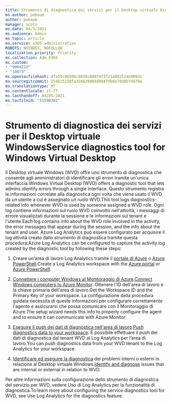```yaml
---
title: Strumento di diagnostica dei servizi per il Desktop virtuale Windows
ms.author: pebaum
author: pebaum
manager: scotv
ms.date: 04/5/2021
ms.audience: Admin
ms.topic: article
ms.service: o365-administration
ROBOTS: NOINDEX, NOFOLLOW
localization_priority: Priority
ms.collection: Adm_O365
ms.custom:
- "9004219"
- "10873"
ms.openlocfilehash: dfa59c86508c8658c880f4f3f21a002524e909d1
ms.sourcegitcommit: 254b25150fa326628084d08479b0e7dd8b7d479a
ms.translationtype: HT
ms.contentlocale: it-IT
ms.lasthandoff: 04/05/2021
ms.locfileid: "51590301"
---
```

# <a name="service-diagnostics-tool-for-windows-virtual-desktop"></a><span data-ttu-id="f4cdf-102">Strumento di diagnostica dei servizi per il Desktop virtuale Windows</span><span class="sxs-lookup"><span data-stu-id="f4cdf-102">Service diagnostics tool for Windows Virtual Desktop</span></span>

<span data-ttu-id="f4cdf-103">Il Desktop virtuale Windows (WVD) offre uno strumento di diagnostica che consente agli amministratori di identificare gli errori tramite un'unica interfaccia.</span><span class="sxs-lookup"><span data-stu-id="f4cdf-103">Windows Virtual Desktop (WVD) offers a diagnostic tool that lets admins identify errors through a single interface.</span></span> <span data-ttu-id="f4cdf-104">Questo strumento registra le informazioni correlate alla diagnostica ogni volta che viene usato il WVD da un utente a cui è assegnato un ruolo WVD.</span><span class="sxs-lookup"><span data-stu-id="f4cdf-104">This tool logs diagnostics-related info whenever WVD is used by someone assigned a WVD role.</span></span> <span data-ttu-id="f4cdf-105">Ogni log contiene informazioni sul ruolo WVD coinvolto nell'attività, i messaggi di errore visualizzati durante la sessione e le informazioni sul tenant e l'utente.</span><span class="sxs-lookup"><span data-stu-id="f4cdf-105">Each log contains info about the WVD role involved in the activity, the error messages that appear during the session, and the info about the tenant and user.</span></span> <span data-ttu-id="f4cdf-106">Azure Log Analytics può essere configurato per acquisire il log attività creato dallo strumento di diagnostica tramite questa procedura:</span><span class="sxs-lookup"><span data-stu-id="f4cdf-106">Azure Log Analytics can be configured to capture the activity log created by the diagnostic tool by following these steps:</span></span>

1. <span data-ttu-id="f4cdf-107">Creare un'area di lavoro Log Analytics tramite il [portale di Azure](https://go.microsoft.com/fwlink/?linkid=2129500) o [Azure PowerShell](https://go.microsoft.com/fwlink/?linkid=2129501).</span><span class="sxs-lookup"><span data-stu-id="f4cdf-107">Create a Log Analytics workspace with the [Azure portal](https://go.microsoft.com/fwlink/?linkid=2129500) or [Azure PowerShell](https://go.microsoft.com/fwlink/?linkid=2129501).</span></span>

1. <span data-ttu-id="f4cdf-108">[Connettere i computer Windows al Monitoraggio di Azure](https://go.microsoft.com/fwlink/?linkid=2129913).</span><span class="sxs-lookup"><span data-stu-id="f4cdf-108">[Connect Windows computers to Azure Monitor](https://go.microsoft.com/fwlink/?linkid=2129913).</span></span> <span data-ttu-id="f4cdf-109">Ottenere l'ID dell'area di lavoro e la chiave primaria dell'area di lavoro.</span><span class="sxs-lookup"><span data-stu-id="f4cdf-109">Get the Workspace ID and the Primary Key of your workspace.</span></span> <span data-ttu-id="f4cdf-110">La configurazione della procedura guidata necessita di queste informazioni per configurare correttamente l'agente e assicurarsi che possa comunicare con il Monitoraggio di Azure.</span><span class="sxs-lookup"><span data-stu-id="f4cdf-110">The setup wizard needs this info to properly configure the agent and to ensure it can communicate with Azure Monitor.</span></span>

1. <span data-ttu-id="f4cdf-111">[Eseguire il push dei dati di diagnostica nell'area di lavoro](https://go.microsoft.com/fwlink/?linkid=2128284).</span><span class="sxs-lookup"><span data-stu-id="f4cdf-111">[Push diagnostics data to your workspace](https://go.microsoft.com/fwlink/?linkid=2128284).</span></span> <span data-ttu-id="f4cdf-112">È possibile effettuare il push dei dati di diagnostica dal tenant WVD al Log Analytics per l’area di lavoro.</span><span class="sxs-lookup"><span data-stu-id="f4cdf-112">You can push diagnostics data from your WVD tenant to the Log Analytics for your workspace.</span></span>

1. <span data-ttu-id="f4cdf-113">[Identificare ed eseguire la diagnostica](https://docs.microsoft.com/azure/virtual-desktop/diagnostics-role-service#diagnose-issues-with-powershell) dei problemi interni o esterni in relazione al Desktop virtuale Windows.</span><span class="sxs-lookup"><span data-stu-id="f4cdf-113">[Identify and diagnose](https://docs.microsoft.com/azure/virtual-desktop/diagnostics-role-service#diagnose-issues-with-powershell) issues that are internal or external in relation to WVD.</span></span>

<span data-ttu-id="f4cdf-114">Per altre informazioni sulla configurazione dello strumento di diagnostica del servizio per WVD, vedere Uso di Log Analytics per la funzionalità di diagnostica.</span><span class="sxs-lookup"><span data-stu-id="f4cdf-114">To learn more about configuring the service diagnostics tool for WVD, see Use Log Analytics for the diagnostics feature.</span></span>